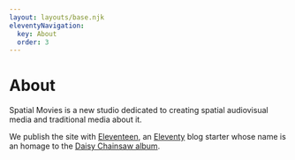 ```yaml
---
layout: layouts/base.njk
eleventyNavigation:
  key: About
  order: 3
---
```

# About

Spatial Movies is a new studio dedicated to creating spatial audiovisual media and traditional media about it. 

We publish the site with [Eleventeen](https://eleventeen.blog), an [Eleventy](https://www.11ty.dev) blog starter whose name is an homage to the [Daisy Chainsaw album](https://en.wikipedia.org/wiki/Eleventeen_(album)).
